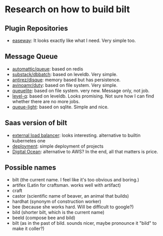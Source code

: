 # Research on how to build bilt

## Plugin Repositories

* [easeway](https://github.com/easeway/js-plugins): It looks exactly like what I need. Very simple too.

## Message Queue

* [automattic/queue](https://github.com/Automattic/kue): based on redis
* [substack/dbbatch](https://github.com/substack/batchdb): based on leveldb. Very simple.
* [antirez/disque](https://github.com/antirez/disque): memory based but has persistence.
* [avinoamr/duty](https://www.npmjs.com/package/duty): based on file system. Very simple.
* [queuelite](https://www.npmjs.com/package/queuelite): based on file system. very new. Message only, not job.
* [level-q](https://www.npmjs.com/package/level-q): based on leveldb. Looks promising. Not sure how I can find
  whether there are no more jobs.
* [queue-light](https://github.com/rackfx/queue-light): based on sqlite. Simple and nice.

## Saas version of bilt

* [external load balancer](https://traefik.io/): looks interesting. alternative to builtin kubernetes one
* [deployment](https://www.npmjs.com/package/exoframe): simple deployment of projects
* [Digital Ocean](https://www.digitalocean.com/): alternative to AWS? In the end, all that matters is price.

## Possible names

* bilt (the current name. I feel like it's too obvious and boring.)
* artifex (Latin for craftsman. works well with artifact)
* craft
* castor (scientific name of beaver, an animal that builds)
* hardhat (synonym of construction worker)
* bee (because she works hard. Will be difficult to google?)
* bild (shorter bilt, which is the current name)
* beeld (compose bee and bild)
* bilt (as in the past of bild. sounds nicer,
  maybe pronounce it "bild" to make it coller?)
